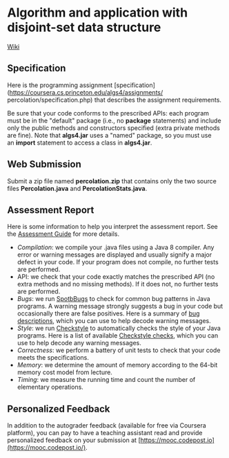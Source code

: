 # Algorithm and application with disjoint-set data structure

[Wiki](https://en.wikipedia.org/wiki/Disjoint-set_data_structure)

## **Specification**

Here is the programming 
assignment [specification](https://coursera.cs.princeton.edu/algs4/assignments/
percolation/specification.php) that describes the assignment requirements.

Be sure that your code conforms to the prescribed APIs: each program must be in 
the "default" package (i.e., no **package** statements) and include only the 
public methods and constructors specified (extra private methods are fine). 
Note that **algs4.jar** uses a "named" package, so you must use 
an **import** statement to access a class in **algs4.jar**.

## **Web Submission**

Submit a zip file named **percolation.zip** that contains only the two source 
files **Percolation.java** and **PercolationStats.java**.

## **Assessment Report**

Here is some information to help you interpret the assessment report. See 
the [Assessment 
Guide](https://www.coursera.org/learn/algorithms-part1/resources/R2mre) for 
more details.

- *Compilation*: we compile your .java files using a Java 8 compiler. Any error 
or warning messages are displayed and usually signify a major defect in your 
code. If your program does not compile, no further tests are performed.
- API: we check that your code exactly matches the prescribed API (no extra 
methods and no missing methods). If it does not, no further tests are performed.
- *Bugs*: we run [SpotbBugs](https://spotbugs.github.io/) to check for common 
bug patterns in Java programs. A warning message strongly suggests a bug in 
your code but occasionally there are false positives. Here is a summary 
of [bug 
descriptions](https://spotbugs.readthedocs.io/en/latest/bugDescriptions.html), 
which you can use to help decode warning messages.
- *Style*: we run [Checkstyle](http://checkstyle.sourceforge.net/) to 
    automatically checks the style of your Java programs. Here is a list of 
    available [Checkstyle checks](http://checkstyle.sourceforge.net/checks.html), 
    which you can use to help decode any warning messages.
- *Correctness*: we perform a battery of unit tests to check that your code 
    meets the specifications.
- *Memory*: we determine the amount of memory according to the 64-bit memory 
    cost model from lecture.
- *Timing*: we measure the running time and count the number of elementary 
    operations.

## **Personalized Feedback**

In addition to the autograder feedback (available for free via Coursera 
platform), you can pay to have a teaching assistant read and provide 
personalized feedback on your submission 
at [https://mooc.codepost.io](https://mooc.codepost.io/).
